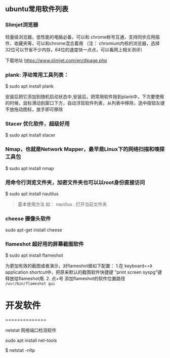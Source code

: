 ## ubuntu常用软件列表


### Slimjet浏览器

轻量级浏览器，低性能的电脑必备，可以和 chrome帐号互通，支持同步应用插件、收藏夹等，可以和chrome混合着用
（注： chromium内核的浏览器，选择32位可以节省不少内存，64位的速度快一点点，可以看网上相关测评）

下载地址 https://www.slimjet.com/en/dlpage.php   

### plank: 浮动常用工具列表： 

$ sudo apt install plank

安装后把它添加到随机启动状态中,安装后，把常用软件拖到plank中，下次要使用的时候，鼠标滑动到窗口下方，自动浮现软件列表，从列表中移除，选中按钮左键不放拖动图标，放手即可移除

### Stacer 优化软件，超级好用

$ sudo apt install stacer

### Nmap，也就是Network Mapper，最早是Linux下的网络扫描和嗅探工具包

$ sudo apt  install nmap


### 用命令行浏览文件夹，加密文件夹也可以以root身份直接访问

$ sudo apt install nautilus

> 基本使用方法  如： nautilus . 打开当前文件夹

### cheese 摄像头软件

sudo apt-get install cheese 

### flameshot 超好用的屏幕截图软件

$ sudo apt install flameshot

为更加有效的截图或者演示，对flameshot做如下配置： 1.在 keyboard==》application shortcut中，把原来默认的截图软件快捷键 "print screen syspg"键释放给flameshot用. 2. 点+号 添加flameshot的软件位置路径 ``` /usr/bin/flameshot gui ``` 




# 开发软件

==============

netstat 网络端口检测软件

sudo apt install net-tools

$ netstat -nltp


